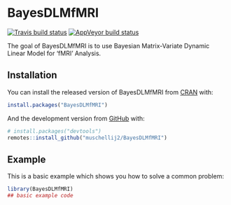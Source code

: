 
<!-- README.md is generated from README.Rmd. Please edit that file -->

# BayesDLMfMRI

<!-- badges: start -->

[![Travis build
status](https://travis-ci.com/muschellij2/BayesDLMfMRI.svg?branch=master)](https://travis-ci.com/muschellij2/BayesDLMfMRI)
[![AppVeyor build
status](https://ci.appveyor.com/api/projects/status/github/muschellij2/BayesDLMfMRI?branch=master&svg=true)](https://ci.appveyor.com/project/muschellij2/BayesDLMfMRI)
<!-- badges: end -->

The goal of BayesDLMfMRI is to use Bayesian Matrix-Variate Dynamic
Linear Model for ‘fMRI’ Analysis.

## Installation

You can install the released version of BayesDLMfMRI from
[CRAN](https://CRAN.R-project.org) with:

``` r
install.packages("BayesDLMfMRI")
```

And the development version from [GitHub](https://github.com/) with:

``` r
# install.packages("devtools")
remotes::install_github("muschellij2/BayesDLMfMRI")
```

## Example

This is a basic example which shows you how to solve a common problem:

``` r
library(BayesDLMfMRI)
## basic example code
```

